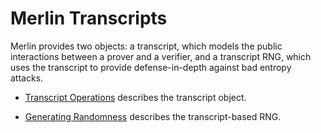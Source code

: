 # Merlin Transcripts

Merlin provides two objects: a transcript, which models the public
interactions between a prover and a verifier, and a transcript RNG,
which uses the transcript to provide defense-in-depth against bad
entropy attacks.

* [Transcript Operations](./ops.md) describes the
  transcript object.

* [Generating Randomness](./rng.md) describes the transcript-based
  RNG.
